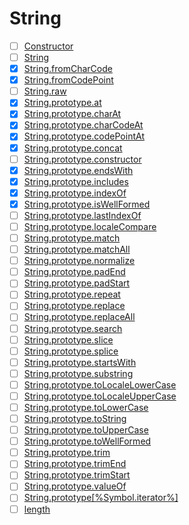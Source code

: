 # String

* [ ] [Constructor](https://tc39.es/ecma262/#sec-string-constructor)
* [ ] [String](https://tc39.es/ecma262/#sec-string-constructor)
* [x] [String.fromCharCode](https://tc39.es/ecma262/#sec-string.fromcharcode)
* [x] [String.fromCodePoint](https://tc39.es/ecma262/#sec-string.fromcodepoint)
* [ ] [String.raw](https://tc39.es/ecma262/#sec-string.raw)
* [x] [String.prototype.at](https://tc39.es/ecma262/#sec-string.prototype.at)
* [x] [String.prototype.charAt](https://tc39.es/ecma262/#sec-string.prototype.charat)
* [x] [String.prototype.charCodeAt](https://tc39.es/ecma262/#sec-string.prototype.charcodeat)
* [x] [String.prototype.codePointAt](https://tc39.es/ecma262/#sec-string.prototype.codepointat)
* [x] [String.prototype.concat](https://tc39.es/ecma262/#sec-string.prototype.concat)
* [ ] [String.prototype.constructor](https://tc39.es/ecma262/#sec-string.prototype.constructor)
* [x] [String.prototype.endsWith](https://tc39.es/ecma262/#sec-string.prototype.endswith)
* [x] [String.prototype.includes](https://tc39.es/ecma262/#sec-string.prototype.includes)
* [x] [String.prototype.indexOf](https://tc39.es/ecma262/#sec-string.prototype.indexof)
* [x] [String.prototype.isWellFormed](https://tc39.es/ecma262/#sec-string.prototype.iswellformed)
* [ ] [String.prototype.lastIndexOf](https://tc39.es/ecma262/#sec-string.prototype.lastindexof)
* [ ] [String.prototype.localeCompare](https://tc39.es/ecma262/#sec-string.prototype.localecompare)
* [ ] [String.prototype.match](https://tc39.es/ecma262/#sec-string.prototype.match)
* [ ] [String.prototype.matchAll](https://tc39.es/ecma262/#sec-string.prototype.matchall)
* [ ] [String.prototype.normalize](https://tc39.es/ecma262/#sec-string.prototype.normalize)
* [ ] [String.prototype.padEnd](https://tc39.es/ecma262/#sec-string.prototype.padend)
* [ ] [String.prototype.padStart](https://tc39.es/ecma262/#sec-string.prototype.padstart)
* [ ] [String.prototype.repeat](https://tc39.es/ecma262/#sec-string.prototype.repeat)
* [ ] [String.prototype.replace](https://tc39.es/ecma262/#sec-string.prototype.replace)
* [ ] [String.prototype.replaceAll](https://tc39.es/ecma262/#sec-string.prototype.replaceall)
* [ ] [String.prototype.search](https://tc39.es/ecma262/#sec-string.prototype.search)
* [ ] [String.prototype.slice](https://tc39.es/ecma262/#sec-string.prototype.slice)
* [ ] [String.prototype.splice](https://tc39.es/ecma262/#sec-string.prototype.split)
* [ ] [String.prototype.startsWith](https://tc39.es/ecma262/#sec-string.prototype.startswith)
* [ ] [String.prototype.substring](https://tc39.es/ecma262/#sec-string.prototype.substring)
* [ ] [String.prototype.toLocaleLowerCase](https://tc39.es/ecma262/#sec-string.prototype.tolocalelowercase)
* [ ] [String.prototype.toLocaleUpperCase](https://tc39.es/ecma262/#sec-string.prototype.tolocaleuppercase)
* [ ] [String.prototype.toLowerCase](https://tc39.es/ecma262/#sec-string.prototype.tolowercase)
* [ ] [String.prototype.toString](https://tc39.es/ecma262/#sec-string.prototype.tostring)
* [ ] [String.prototype.toUpperCase](https://tc39.es/ecma262/#sec-string.prototype.touppercase)
* [ ] [String.prototype.toWellFormed](https://tc39.es/ecma262/#sec-string.prototype.towellformed)
* [ ] [String.prototype.trim](https://tc39.es/ecma262/#sec-string.prototype.trim)
* [ ] [String.prototype.trimEnd](https://tc39.es/ecma262/#sec-string.prototype.trimend)
* [ ] [String.prototype.trimStart](https://tc39.es/ecma262/#sec-string.prototype.trimstart)
* [ ] [String.prototype.valueOf](https://tc39.es/ecma262/#sec-string.prototype.valueof)
* [ ] [String.prototype\[%Symbol.iterator%\]](https://tc39.es/ecma262/#sec-string.prototype-%symbol.iterator%)
* [ ] [length](https://tc39.es/ecma262/#sec-properties-of-string-instances-length)
